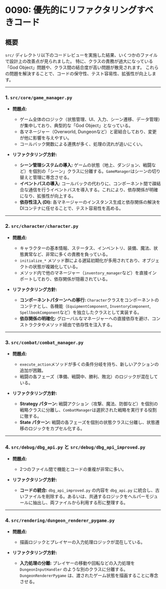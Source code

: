 # 0090: 優先的にリファクタリングすべきコード

## 概要
`src/` ディレクトリ以下のコードレビューを実施した結果、いくつかのファイルで設計上の改善点が見られました。
特に、クラスの責務が過大になっている「God Object」問題や、クラス間の結合度が高い問題が散見されます。
これらの問題を解決することで、コードの保守性、テスト容易性、拡張性が向上します。

---

### 1. `src/core/game_manager.py`

- **問題点:**
  - ゲーム全体のロジック（状態管理、UI、入力、シーン遷移、データ管理）が集中しており、典型的な「God Object」となっている。
  - 各マネージャー（Overworld, Dungeonなど）と密結合しており、変更が他に影響を与えやすい。
  - コールバック関数による連携が多く、処理の流れが追いにくい。

- **リファクタリング方針:**
  - **シーン管理システムの導入:** ゲームの状態（地上、ダンジョン、戦闘など）を個別の「シーン」クラスに分離する。`GameManager`はシーンの切り替えと管理に専念させる。
  - **イベントバスの導入:** コールバックの代わりに、コンポーネント間で疎結合な通信を行うイベントバスを導入する。これにより、依存関係が明確になり、拡張性が向上する。
  - **依存性注入 (DI):** 各マネージャーのインスタンス生成と依存関係の解決をDIコンテナに任せることで、テスト容易性を高める。

---

### 2. `src/character/character.py`

- **問題点:**
  - キャラクターの基本情報、ステータス、インベントリ、装備、魔法、状態異常など、非常に多くの責務を負っている。
  - `initialize_*` メソッド群による遅延初期化が多用されており、オブジェクトの状態が複雑化している。
  - メソッド内で他のマネージャー（`inventory_manager`など）を直接インポートしており、依存関係が隠蔽されている。

- **リファクタリング方針:**
  - **コンポーネントパターンへの移行:** `Character`クラスをコンポーネントのコンテナとし、各機能（`EquipmentComponent`, `InventoryComponent`, `SpellbookComponent`など）を独立したクラスとして実装する。
  - **依存関係の明確化:** グローバルなマネージャーへの直接依存を避け、コンストラクタやメソッド経由で依存性を注入する。

---

### 3. `src/combat/combat_manager.py`

- **問題点:**
  - `execute_action`メソッドが多くの条件分岐を持ち、新しいアクションの追加が困難。
  - 戦闘の各フェーズ（準備、戦闘中、勝利、敗北）のロジックが混在している。

- **リファクタリング方針:**
  - **Strategy パターン:** 戦闘アクション（攻撃、魔法、防御など）を個別の戦略クラスに分離し、`CombatManager`は選択された戦略を実行する役割に徹する。
  - **State パターン:** 戦闘の各フェーズを個別の状態クラスに分離し、状態遷移のロジックをカプセル化する。

---

### 4. `src/debug/dbg_api.py` と `src/debug/dbg_api_improved.py`

- **問題点:**
  - 2つのファイル間で機能とコードの重複が非常に多い。

- **リファクタリング方針:**
  - **コードの統合:** `dbg_api_improved.py` の内容を `dbg_api.py` に統合し、古いファイルを削除する。あるいは、共通するロジックをヘルパーモジュールに抽出し、両ファイルから利用する形に整理する。

---

### 4. `src/rendering/dungeon_renderer_pygame.py`

- **問題点:**
  - 描画ロジックとプレイヤーの入力処理ロジックが混在している。

- **リファクタリング方針:**
  - **入力処理の分離:** プレイヤーの移動や回転などの入力処理を `DungeonInputHandler` のような別のクラスに分離する。`DungeonRendererPygame` は、渡されたゲーム状態を描画することに専念させる。
